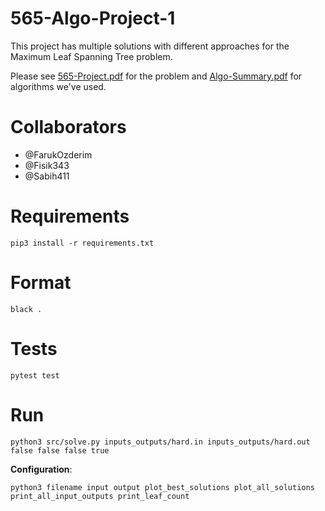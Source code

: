 # 565-Algo-Project-1

This project has multiple solutions with different approaches for the Maximum Leaf Spanning Tree problem.

Please see [565-Project.pdf](565-Project.pdf) for the problem and [Algo-Summary.pdf](Algo-Summary.pdf) for algorithms we've used.

# Collaborators

- @FarukOzderim
- @Fisik343 
- @Sabih411

# Requirements

```
pip3 install -r requirements.txt
```

# Format

```
black .
```

# Tests

```
pytest test
```

# Run

```
python3 src/solve.py inputs_outputs/hard.in inputs_outputs/hard.out false false false true
```

**Configuration**: 

`python3 filename input output plot_best_solutions plot_all_solutions print_all_input_outputs print_leaf_count`
